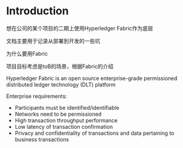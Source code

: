 # Introduction

想在公司的某个项目的二期上使用Hyperledger Fabric作为底层

文档主要用于记录从部署到开发的一些坑

为什么要用Fabric

项目目标考虑是toB的场景，根据Fabric的介绍

Hyperledger Fabric is an open source enterprise-grade permissioned distributed ledger technology (DLT) platform

Enterprise requirements:

- Participants must be identified/identifiable
- Networks need to be permissioned
- High transaction throughput performance
- Low latency of transaction confirmation
- Privacy and confidentiality of transactions and data pertaining to business transactions
